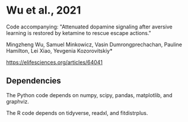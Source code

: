 # Wu et al., 2021
Code accompanying: "Attenuated dopamine signaling after aversive learning is restored by ketamine to rescue escape actions."

Mingzheng Wu, Samuel Minkowicz, Vasin Dumrongprechachan, Pauline Hamilton, Lei Xiao, Yevgenia Kozorovitskiy*

https://elifesciences.org/articles/64041

## Dependencies
The Python code depends on numpy, scipy, pandas, matplotlib, and graphviz.

The R code depends on tidyverse, readxl, and fitdistrplus.

